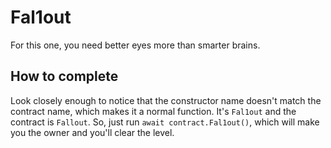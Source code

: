# Fal1out

For this one, you need better eyes more than smarter brains.

## How to complete

Look closely enough to notice that the constructor name doesn't match the contract name, which makes it a normal function. It's `Fal1out` and the contract is `Fallout`.
So, just run `await contract.Fal1out()`, which will make you the owner and you'll clear the level.
